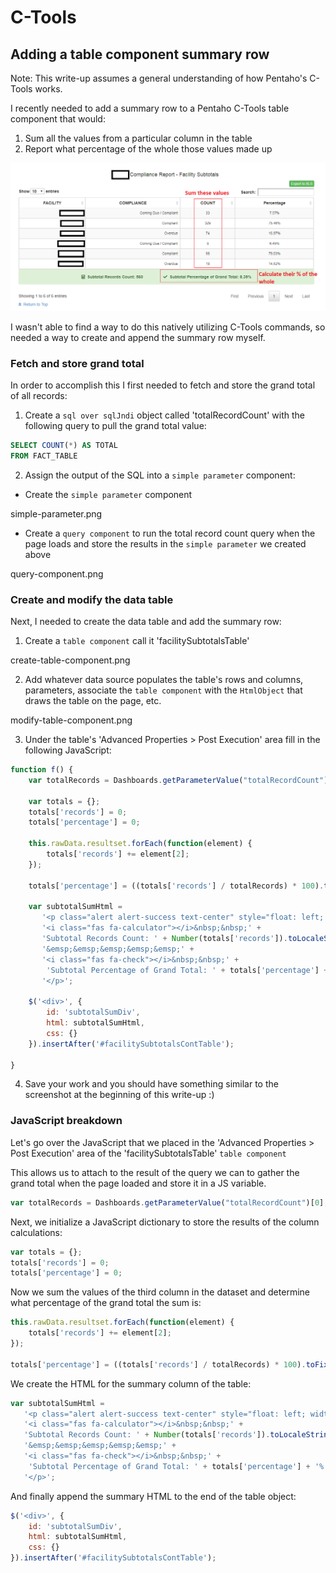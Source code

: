 # C-Tools

## Adding a table component summary row

Note:  This write-up assumes a general understanding of how Pentaho's C-Tools works.

I recently needed to add a summary row to a Pentaho C-Tools table component that would:

1. Sum all the values from a particular column in the table
2. Report what percentage of the whole those values made up

![Summary Table](images/summary-table.png)


I wasn't able to find a way to do this natively utilizing C-Tools commands, so needed a way to create and append the summary row myself.

### Fetch and store grand total
In order to accomplish this I first needed to fetch and store the grand total of all records:

1. Create a `sql over sqlJndi` object called 'totalRecordCount' with the following query to pull the grand total value:
```sql
SELECT COUNT(*) AS TOTAL 
FROM FACT_TABLE
```

2. Assign the output of the SQL into a `simple parameter` component:
* Create the `simple parameter` component

simple-parameter.png

* Create a `query component` to run the total record count query when the page loads and store the results in the `simple parameter` we created above

query-component.png


### Create and modify the data table
Next, I needed to create the data table and add the summary row:

1. Create a `table component` call it 'facilitySubtotalsTable'

create-table-component.png

2. Add whatever data source populates the table's rows and columns, parameters, associate the `table component` with the `HtmlObject` that draws the table on the page, etc.

modify-table-component.png

3. Under the table's 'Advanced Properties > Post Execution' area fill in the following JavaScript:

```javascript
function f() {
    var totalRecords = Dashboards.getParameterValue("totalRecordCount")[0];
    
    var totals = {};
    totals['records'] = 0;
    totals['percentage'] = 0;
    
    this.rawData.resultset.forEach(function(element) {
        totals['records'] += element[2];
    });
    
    totals['percentage'] = ((totals['records'] / totalRecords) * 100).toFixed(2);
    
    var subtotalSumHtml = 
       '<p class="alert alert-success text-center" style="float: left; width: 100%; font-weight: bold;">' +
       '<i class="fas fa-calculator"></i>&nbsp;&nbsp;' +
       'Subtotal Records Count: ' + Number(totals['records']).toLocaleString() + 
       '&emsp;&emsp;&emsp;&emsp;&emsp;' + 
       '<i class="fas fa-check"></i>&nbsp;&nbsp;' +
        'Subtotal Percentage of Grand Total: ' + totals['percentage'] + '%' +
       '</p>';
    
    $('<div>', {
        id: 'subtotalSumDiv',
        html: subtotalSumHtml,
        css: {}
    }).insertAfter('#facilitySubtotalsContTable'); 
    
}
``` 

4. Save your work and you should have something similar to the screenshot at the beginning of this write-up  :)


### JavaScript breakdown

Let's go over the JavaScript that we placed in the 'Advanced Properties > Post Execution' area of the 'facilitySubtotalsTable' `table component`

This allows us to attach to the result of the query we can to gather the grand total when the page loaded and store it in a JS variable.
```javascript
var totalRecords = Dashboards.getParameterValue("totalRecordCount")[0];
```

Next, we initialize a JavaScript dictionary to store the results of the column calculations:
```javascript
var totals = {};
totals['records'] = 0;
totals['percentage'] = 0;
```

Now we sum the values of the third column in the dataset and determine what percentage of the grand total the sum is:
```javascript
this.rawData.resultset.forEach(function(element) {
    totals['records'] += element[2];
});
    
totals['percentage'] = ((totals['records'] / totalRecords) * 100).toFixed(2);
```

We create the HTML for the summary column of the table:

```javascript
var subtotalSumHtml = 
   '<p class="alert alert-success text-center" style="float: left; width: 100%; font-weight: bold;">' +
   '<i class="fas fa-calculator"></i>&nbsp;&nbsp;' +
   'Subtotal Records Count: ' + Number(totals['records']).toLocaleString() + 
   '&emsp;&emsp;&emsp;&emsp;&emsp;' + 
   '<i class="fas fa-check"></i>&nbsp;&nbsp;' +
    'Subtotal Percentage of Grand Total: ' + totals['percentage'] + '%' +
   '</p>';
```

And finally append the summary HTML to the end of the table object:
```javascript
$('<div>', {
    id: 'subtotalSumDiv',
    html: subtotalSumHtml,
    css: {}
}).insertAfter('#facilitySubtotalsContTable');
```

